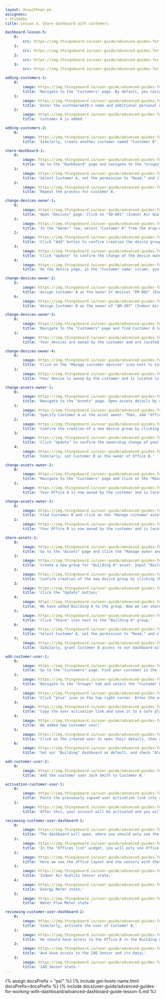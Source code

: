 ```yaml
---
layout: docwithnav-pe
assignees:
- stitenko
title: Lesson 5. Share dashboard with customers

dashboard-lesson-5:
    0:
        src: https://img.thingsboard.io/user-guide/advanced-guides-for-working-with-dashboard/lesson-5/dashboard-final-lesson-5-1-pe.png
    1:
        src: https://img.thingsboard.io/user-guide/advanced-guides-for-working-with-dashboard/lesson-5/dashboard-final-lesson-5-2-pe.png
    2:
        src: https://img.thingsboard.io/user-guide/advanced-guides-for-working-with-dashboard/lesson-5/dashboard-final-lesson-5-3-pe.png
    3:
        src: https://img.thingsboard.io/user-guide/advanced-guides-for-working-with-dashboard/lesson-5/dashboard-final-lesson-5-4-pe.png

adding-customers-1:
    0:
        image: https://img.thingsboard.io/user-guide/advanced-guides-for-working-with-dashboard/lesson-5/adding-customers-1-pe.png
        title: 'Navigate to the "Customers" page. By default, you navigate to the customer group "All". Click the "plus" sign to open the new customer form;'
    1:
        image: https://img.thingsboard.io/user-guide/advanced-guides-for-working-with-dashboard/lesson-5/adding-customers-2-pe.png
        title: 'Enter the customer&#39;s name and additional personal details if necessary. Click "Add" to finalize adding the new customer;'
    2:
        image: https://img.thingsboard.io/user-guide/advanced-guides-for-working-with-dashboard/lesson-5/adding-customers-3-pe.png
        title: 'Customer A is added.'

adding-customers-2:
    0:
        image: https://img.thingsboard.io/user-guide/advanced-guides-for-working-with-dashboard/lesson-5/adding-customers-4-pe.png
        title: 'Similarly, create another customer named "Customer B".'

share-dashboard-1:
    0:
        image: https://img.thingsboard.io/user-guide/advanced-guides-for-working-with-dashboard/lesson-5/share-dashboard-1-pe.png
        title: 'Go to the "Dashboard" page and navigate to the "Groups" tab. Our dashboard is located in the "Buildings" group. Click the "Share" icon next to this group;'
    1:
        image: https://img.thingsboard.io/user-guide/advanced-guides-for-working-with-dashboard/lesson-5/share-dashboard-2-pe.png
        title: 'Select Customer A, set the permission to "Read," and click "Share";'
    2:
        image: https://img.thingsboard.io/user-guide/advanced-guides-for-working-with-dashboard/lesson-5/share-dashboard-3-pe.png
        title: 'Repeat the process for Customer B.'

change-devices-owner-1:
    0:
        image: https://img.thingsboard.io/user-guide/advanced-guides-for-working-with-dashboard/lesson-5/change-devices-owner-1-pe.png
        title: 'Open "Devices" page. Click on "SD-001" (Indoor Air Quality Sensor) device to open its details. Now, click "Manage owner and groups" button;'
    1:
        image: https://img.thingsboard.io/user-guide/advanced-guides-for-working-with-dashboard/lesson-5/change-devices-owner-2-pe.png
        title: 'In the "Owner" row, select "Customer A" from the drop-down list. Now, create a new device group. In the "Groups" row, input the desired group name, for example "Office A sensors". Then, click "Create a new one!";'
    2:
        image: https://img.thingsboard.io/user-guide/advanced-guides-for-working-with-dashboard/lesson-5/change-devices-owner-3-pe.png
        title: 'Click "Add" button to confirm creation the device group creation;'
    3:
        image: https://img.thingsboard.io/user-guide/advanced-guides-for-working-with-dashboard/lesson-5/change-devices-owner-4-pe.png
        title: 'Click "Update" to confirm the change of the device owner. You can always change the owner back to the tenant;'
    4:
        image: https://img.thingsboard.io/user-guide/advanced-guides-for-working-with-dashboard/lesson-5/change-devices-owner-5-pe.png
        title: 'On the device page, in the "Customer name" column, you can see which customer device belongs to;'

change-devices-owner-2:
    5:
        image: https://img.thingsboard.io/user-guide/advanced-guides-for-working-with-dashboard/lesson-5/change-devices-owner-6-pe.png
        title: 'Assign Customer A as the owner of devices "EM-002" (Energy Meter) and "WM-003" (Water Flow Meter) devices;'
    6:
        image: https://img.thingsboard.io/user-guide/advanced-guides-for-working-with-dashboard/lesson-5/change-devices-owner-7-pe.png
        title: 'Assign Customer B as the owner of "AM-307" (Indoor Air Quality Sensor) device.'

change-devices-owner-3:
    0:
        image: https://img.thingsboard.io/user-guide/advanced-guides-for-working-with-dashboard/lesson-5/change-devices-owner-8-pe.png
        title: 'Navigate to the "Customers" page and find Customer A in the list of customers. Click on the "Manage customer devices" icon next to Customer A;'
    1:
        image: https://img.thingsboard.io/user-guide/advanced-guides-for-working-with-dashboard/lesson-5/change-devices-owner-9-pe.png
        title: 'Your devices are owned by the customer and are located in the customer&#39;s device group "Office A devices".'

change-devices-owner-4:
    0:
        image: https://img.thingsboard.io/user-guide/advanced-guides-for-working-with-dashboard/lesson-5/change-devices-owner-10-pe.png
        title: 'Click on the "Manage customer devices" icon next to Customer B;'
    1:
        image: https://img.thingsboard.io/user-guide/advanced-guides-for-working-with-dashboard/lesson-5/change-devices-owner-11-pe.png
        title: 'Your device is owned by the customer and is located in the customer&#39;s device group "Office B devices".'

change-assets-owner-1:
    0:
        image: https://img.thingsboard.io/user-guide/advanced-guides-for-working-with-dashboard/lesson-5/change-assets-owner-1-pe.png
        title: 'Navigate to the "Assets" page. Open assets details by clicking on the "Office A" asset. Then click "Manage owner and groups" button;'
    1:
        image: https://img.thingsboard.io/user-guide/advanced-guides-for-working-with-dashboard/lesson-5/change-assets-owner-2-pe.png
        title: 'Specify Customer A as the asset owner. Then, add "Office A" asset to the group. Input the desired device group name, for example "Customer A offices", and click "Create a new one!";'
    2:
        image: https://img.thingsboard.io/user-guide/advanced-guides-for-working-with-dashboard/lesson-5/change-assets-owner-3-pe.png
        title: 'Confirm the creation of a new device group by clicking the "Add" button;'
    3:
        image: https://img.thingsboard.io/user-guide/advanced-guides-for-working-with-dashboard/lesson-5/change-assets-owner-4-pe.png
        title: 'Click "Update" to confirm the ownership change of your device;'
    4:
        image: https://img.thingsboard.io/user-guide/advanced-guides-for-working-with-dashboard/lesson-5/change-assets-owner-5-pe.png
        title: 'Similarly, set Customer B as the owner of Office B.'

change-assets-owner-2:
    0:
        image: https://img.thingsboard.io/user-guide/advanced-guides-for-working-with-dashboard/lesson-5/change-assets-owner-6-pe.png
        title: 'Navigate to the "Customers" page and click on the "Manage customer assets" icon next to Customer A;'
    1:
        image: https://img.thingsboard.io/user-guide/advanced-guides-for-working-with-dashboard/lesson-5/change-assets-owner-7-pe.png
        title: 'Your Office A is now owned by the customer and is located in the customer&#39;s asset group "Customer A offices".'

change-assets-owner-3:
    0:
        image: https://img.thingsboard.io/user-guide/advanced-guides-for-working-with-dashboard/lesson-5/change-assets-owner-8-pe.png
        title: 'Find Customer B and click on the "Manage customer assets" icon next to Customer B;'
    1:
        image: https://img.thingsboard.io/user-guide/advanced-guides-for-working-with-dashboard/lesson-5/change-assets-owner-9-pe.png
        title: 'Your Office B is now owned by the customer and is located in the customer&#39;s asset group "Customer B offices".'

share-assets-1:
    0:
        image: https://img.thingsboard.io/user-guide/advanced-guides-for-working-with-dashboard/lesson-5/share-building-assets-1-pe.png
        title: 'Go to the "Assets" page and click the "Manage owner and groups" button in the details of the "Building A" asset;'
    1:
        image: https://img.thingsboard.io/user-guide/advanced-guides-for-working-with-dashboard/lesson-5/share-building-assets-2-pe.png
        title: 'Create a new group for "Building A" asset. Input "Building A" as group name, and click "Create a new one!";'
    2:
        image: https://img.thingsboard.io/user-guide/advanced-guides-for-working-with-dashboard/lesson-5/share-building-assets-3-pe.png
        title: 'Confirm creation of the new device group by clicking the "Add" button;'
    3:
        image: https://img.thingsboard.io/user-guide/advanced-guides-for-working-with-dashboard/lesson-5/share-building-assets-4-pe.png
        title: 'Click the "Update" button;'
    4:
        image: https://img.thingsboard.io/user-guide/advanced-guides-for-working-with-dashboard/lesson-5/share-building-assets-5-pe.png
        title: 'We have added Building A to the group. Now we can share it with our customers. Navigate to the "Groups" tab;'
    5:
        image: https://img.thingsboard.io/user-guide/advanced-guides-for-working-with-dashboard/lesson-5/share-building-assets-6-pe.png
        title: 'Click "Share" icon next to the "Building A" group;'
    6:
        image: https://img.thingsboard.io/user-guide/advanced-guides-for-working-with-dashboard/lesson-5/share-building-assets-7-pe.png
        title: 'Select Customer A, set the permission to "Read," and click "Share";'
    7:
        image: https://img.thingsboard.io/user-guide/advanced-guides-for-working-with-dashboard/lesson-5/share-building-assets-8-pe.png
        title: 'Similarly, grant Customer B access to our dashboard with the "Read" permission level.'

add-customer-user-1:
    0:
        image: https://img.thingsboard.io/user-guide/advanced-guides-for-working-with-dashboard/lesson-5/add-customer-user-1-pe.png
        title: 'Go to the "Customers" page. Find your customer in the list of customers and then click on the "Manage customer users" icon;'
    1:
        image: https://img.thingsboard.io/user-guide/advanced-guides-for-working-with-dashboard/lesson-5/add-customer-user-2-pe.png
        title: 'Navigate to the "Groups" tab and select the "Customer Users" group. This is an automatically created group of customer users with read-only permissions already granted. To learn more about permissions and Role-Based Access Control (RBAC), read this article;'
    2:
        image: https://img.thingsboard.io/user-guide/advanced-guides-for-working-with-dashboard/lesson-5/add-customer-user-3-pe.png
        title: 'Click "plus" icon in the top-right corner. Enter the user&#39;s email. Additionally, specify the first and last name. Then click "Add";'
    3:
        image: https://img.thingsboard.io/user-guide/advanced-guides-for-working-with-dashboard/lesson-5/add-customer-user-4-pe.png
        title: 'Copy the user activation link and save it to a safe place. Then click "OK";'
    4:
        image: https://img.thingsboard.io/user-guide/advanced-guides-for-working-with-dashboard/lesson-5/add-customer-user-5-pe.png
        title: 'We added new customer user;'
    5:
        image: https://img.thingsboard.io/user-guide/advanced-guides-for-working-with-dashboard/lesson-5/add-customer-user-6-pe.png
        title: 'Click on the created user to open their details, then click the big orange "pencil" icon to enter editing mode;'
    6:
        image: https://img.thingsboard.io/user-guide/advanced-guides-for-working-with-dashboard/lesson-5/add-customer-user-7-pe.png
        title: 'Set our "Building" dashboard as default, and check "Always fullscreen" option. Finally, apply changes.'

add-customer-user-2:
    0:
        image: https://img.thingsboard.io/user-guide/advanced-guides-for-working-with-dashboard/lesson-5/add-customer-user-8-pe.png
        title: 'Add the customer user Jack Smith to Customer B.'

activation-customer-user-1:
    0:
        image: https://img.thingsboard.io/user-guide/advanced-guides-for-working-with-dashboard/lesson-5/activation-customer-user-1-pe.png
        title: 'Paste the previously copied user activation link into your browser&#39;s address bar and press Enter. Come up with and enter a password for the account, then click "Create Password";'
    1:
        image: https://img.thingsboard.io/user-guide/advanced-guides-for-working-with-dashboard/lesson-5/activation-customer-user-2-pe.png
        title: 'After this, your account will be activated and you will be logged in as a customer user.'

reviewing-customer-user-dashboard-1:
    0:
        image: https://img.thingsboard.io/user-guide/advanced-guides-for-working-with-dashboard/lesson-5/reviewing-customer-user-dashboard-1-pe.png
        title: 'The dashboard will open, where you should only see the building that houses your office. This is Building A. Click on it to navigate to the state of this building.'
    1:
        image: https://img.thingsboard.io/user-guide/advanced-guides-for-working-with-dashboard/lesson-5/reviewing-customer-user-dashboard-2-pe.png
        title: 'In the "Offices list" widget, you will only see Office A, which belongs to Customer A. Navigate to its state by selecting Office A from the list;'
    2:
        image: https://img.thingsboard.io/user-guide/advanced-guides-for-working-with-dashboard/lesson-5/reviewing-customer-user-dashboard-3-pe.png
        title: 'Here we see the office layout and the sensors with their readings. Navigate to the state of each sensor to ensure that their telemetry readings are accessible to you;'
    3:
        image: https://img.thingsboard.io/user-guide/advanced-guides-for-working-with-dashboard/lesson-5/reviewing-customer-user-dashboard-4-pe.png
        title: 'Indoor Air Quality Sensor state;'
    4:
        image: https://img.thingsboard.io/user-guide/advanced-guides-for-working-with-dashboard/lesson-5/reviewing-customer-user-dashboard-5-pe.png
        title: 'Energy Meter state;'
    5:
        image: https://img.thingsboard.io/user-guide/advanced-guides-for-working-with-dashboard/lesson-5/reviewing-customer-user-dashboard-6-pe.png
        title: 'Water Flow Meter state.'

reviewing-customer-user-dashboard-2:
    0:
        image: https://img.thingsboard.io/user-guide/advanced-guides-for-working-with-dashboard/lesson-5/reviewing-customer-user-dashboard-7-pe.png
        title: 'Similarly, activate the user of Customer B;'
    1:
        image: https://img.thingsboard.io/user-guide/advanced-guides-for-working-with-dashboard/lesson-5/reviewing-customer-user-dashboard-8-pe.png
        title: 'He should have access to the Office B in the Building A;'
    2:
        image: https://img.thingsboard.io/user-guide/advanced-guides-for-working-with-dashboard/lesson-5/reviewing-customer-user-dashboard-9-pe.png
        title: 'And have access to the IAQ Sensor and its data;'
    3:
        image: https://img.thingsboard.io/user-guide/advanced-guides-for-working-with-dashboard/lesson-5/reviewing-customer-user-dashboard-10-pe.png
        title: 'IAQ Sensor state.'
---
```


{% assign docsPrefix = "pe/" %}
{% include get-hosts-name.html docsPrefix=docsPrefix %}
{% include docs/user-guide/advanced-guides-for-working-with-dashboard/advanced-dashboard-guide-lesson-5.md %}